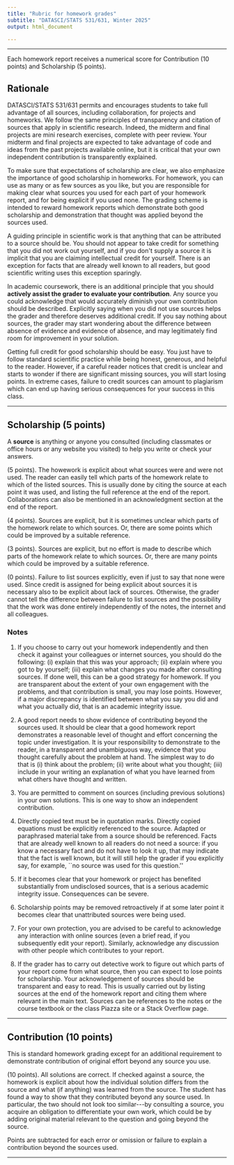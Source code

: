 ```yaml
---
title: "Rubric for homework grades"
subtitle: "DATASCI/STATS 531/631, Winter 2025"
output: html_document

---
```


-----------

Each homework report receives a numerical score for Contribution (10 points) and Scholarship (5 points).

## Rationale

DATASCI/STATS 531/631 permits and encourages students to take full advantage of all sources, including collaboration, for projects and homeworks. We follow the same principles of transparency and citation of sources that apply in scientific research. Indeed, the midterm and final projects are mini research exercises, complete with peer review. Your midterm and final projects are expected to take advantage of code and ideas from the past projects available online, but it is critical that your own independent contribution is transparently explained. 

To make sure that expectations of scholarship are clear, we also emphasize the importance of good scholarship in homeworks. For homework, you can use as many or as few sources as you like, but you are responsible for making clear what sources you used for each part of your homework report, and for being explicit if you used none. The grading scheme is intended to reward homework reports which demonstrate both good scholarship and demonstration that thought was applied beyond the sources used.

A guiding principle in scientific work is that anything that can be attributed to a source should be. You should not appear to take credit for something that you did not work out yourself, and if you don't supply a source it is implicit that you are claiming intellectual credit for yourself. There is an exception for facts that are already well known to all readers, but good scientific writing uses this exception sparingly.

In academic coursework, there is an additional principle that you should __actively assist the grader to evaluate your contribution__. Any source you could acknowledge that would accurately diminish your own contribution should be described. Explicitly saying when you did not use sources helps the grader and therefore deserves additional credit. If you say nothing about sources, the grader may start wondering about the difference between absence of evidence and evidence of absence, and may legitimately find room for improvement in your solution.

Getting full credit for good scholarship should be easy. You just have to follow standard scientific practice while being honest, generous, and helpful to the reader.
However, if a careful reader notices that credit is unclear and starts to wonder if there are significant missing sources, you will start losing points.
In extreme cases, failure to credit sources can amount to plagiarism which can end up having serious consequences for your success in this class.

------------

## Scholarship (5 points)

A **source** is anything or anyone you consulted (including classmates or office hours or any website you visited) to help you write or check your answers.

(5 points). The howework is explicit about what sources were and were not used. The reader can easily tell which parts of the homework relate to which of the listed sources. This is usually done by citing the source at each point it was used, and listing the full reference at the end of the report. Collaborations can also be mentioned in an acknowledgment section at the end of the report.

(4 points). Sources are explicit, but it is sometimes unclear which parts of the homework relate to which sources. Or, there are some points which could be improved by a suitable reference.

(3 points). Sources are explicit, but no effort is made to describe which parts of the homework relate to which sources. Or, there are many points which could be improved by a suitable reference.

(0 points). Failure to list sources explicitly, even if just to say that none were used. Since credit is assigned for being explicit about sources it is necessary also to be explicit about lack of sources. Otherwise, the grader cannot tell the difference between failure to list sources and the possibility that the work was done entirely independently of the notes, the internet and all colleagues.

### Notes


1. If you choose to carry out your homework independently and then check it against your colleagues or internet sources, you should do the following: (i) explain that this was your approach; (ii) explain where you got to by yourself; (iii) explain what changes you made after consulting sources. If done well, this can be a good strategy for homework. If you are transparent about the extent of your own engagement with the problems, and that contribution is small, you may lose points. However, if a major discrepancy is identified between what you say you did and what you actually did, that is an academic integrity issue.

1. A good report needs to show evidence of contributing beyond the sources used.  It should be clear that a good homework report demonstrates a reasonable level of thought and effort concerning the topic under investigation. It is your responsibility to demonstrate to the reader, in a transparent and unambiguous way, evidence that you thought carefully about the problem at hand. The simplest way to do that is (i) think about the problem; (ii) write about what you thought; (iii) include in your writing an explanation of what you have learned from what others have thought and written.

1. You are permitted to comment on sources (including previous solutions) in your own solutions. This is one way to show an independent contribution.

1. Directly copied text must be in quotation marks. Directly copied equations must be explicitly referenced to the source. Adapted or paraphrased material take from a source should be referenced. Facts that are already well known to all readers do not need a source: if you know a necessary fact and do not have to look it up, that may indicate that the fact is well known, but it will still help the grader if you explicitly say, for example, ``no source was used for this question.''

1. If it becomes clear that your homework or project has benefited substantially from undisclosed sources, that is a serious academic integrity issue. Consequences can be severe. 

1. Scholarship points may be removed retroactively if at some later point it becomes clear that unattributed sources were being used.

1. For your own protection, you are advised to be careful to acknowledge any interaction with online sources (even a brief read, if you subsequently edit your report). Similarly, acknowledge any discussion with other people which contributes to your report.

1. If the grader has to carry out detective work to figure out which parts of your report come from what source, then you can expect to lose points for scholarship. Your acknowledgement of sources should be transparent and easy to read. This is usually carried out by listing sources at the end of the homework report and citing them where relevant in the main text. Sources can be references to the notes or the course textbook or the class Piazza site or a Stack Overflow page.

-----------

## Contribution (10 points)

This is standard homework grading except for an additional requirement to demonstrate contribution of original effort beyond any source you use.

(10 points). All solutions are correct. If checked against a source, the homework is explicit about how the individual solution differs from the source and what (if anything) was learned from the source. The student has found a way to show that they contributed beyond any source used. In particular, the two should not look too similar---by consulting a source, you acquire an obligation to differentiate your own work, which could be by adding original material relevant to the question and going beyond the source.

Points are subtracted for each error or omission or failure to explain a contribution beyond the sources used. 

------------


